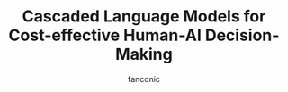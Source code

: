---
title: "Cascaded Language Models for Cost-effective Human-AI Decision-Making"
author: fanconic
paperauthors: Claudio Fanconi, Mihaela van der Schaar
categories: [ Natural Language Processing , Multi Agent Systems ]
image: assets/images/cascaded.png 
venue:   NeurIPS 2025 (Poster) & ICML 2025 Workshop on Multi Agent Systems
link: https://arxiv.org/abs/2506.11887
pdf: https://arxiv.org/pdf/2506.11887
github: https://github.com/fanconic/cascaded-llms
---